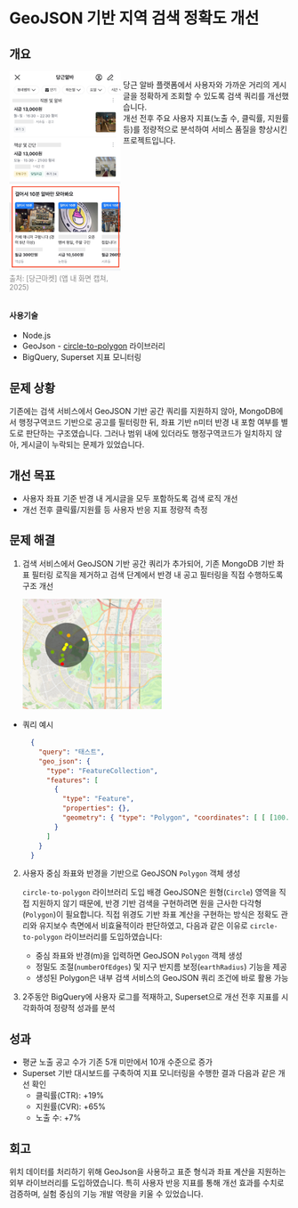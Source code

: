 # GeoJSON 기반 지역 검색 정확도 개선

## 개요

<div style="display: flex; align-items: flex-start; gap: 5px;">
  <div style="flex: 2;">
    <img src="image/geo-search-accuracy/walking-10minutes.jpeg" alt="테스트 데이터" width="250" >
    <p style="font-size: 0.9em; color: #888; margin-top: 0;"> 출처: [당근마켓] (앱 내 화면 캡쳐, 2025)</p>
  </div>
  <div style="flex: 3;">
    <p style="text-align: left;">
      당근 알바 플랫폼에서 사용자와 가까운 거리의 게시글을 정확하게 조회할 수 있도록 검색 쿼리를 개선했습니다.<br>
      개선 전후 주요 사용자 지표(노출 수, 클릭률, 지원률 등)를 정량적으로 분석하여 서비스 품질을 향상시킨 프로젝트입니다.
    </p>
  </div>
</div>

#### 사용기술

- Node.js
- GeoJson - [circle-to-polygon](https://www.npmjs.com/package/circle-to-polygon) 라이브러리
- BigQuery, Superset 지표 모니터링

## 문제 상황

기존에는 검색 서비스에서 GeoJSON 기반 공간 쿼리를 지원하지 않아, MongoDB에서 행정구역코드 기반으로 공고를 필터링한 뒤, 좌표 기반 n미터 반경 내 포함 여부를 별도로 판단하는 구조였습니다. 그러나 범위 내에 있더라도 행정구역코드가 일치하지 않아, 게시글이 누락되는 문제가 있었습니다.

## 개선 목표

- 사용자 좌표 기준 반경 내 게시글을 모두 포함하도록 검색 로직 개선
- 개선 전후 클릭률/지원률 등 사용자 반응 지표 정량적 측정

## 문제 해결

1. 검색 서비스에서 GeoJSON 기반 공간 쿼리가 추가되어, 기존 MongoDB 기반 좌표 필터링 로직을 제거하고 검색 단계에서 반경 내 공고 필터링을 직접 수행하도록 구조 개선

    <img src="image/geo-search-accuracy/1748103114939.png" alt="테스트 데이터" width="250" >
- 쿼리 예시
  ```json
    {
      "query": "태스트",
      "geo_json": { 
        "type": "FeatureCollection", 
        "features": [ 
          { 
            "type": "Feature", 
            "properties": {}, 
            "geometry": { "type": "Polygon", "coordinates": [ [ [100.0, 0.0], [101.0, 0.0], [101.0, 1.0], [100.0, 1.0], [100.0, 0.0] ] ] } 
          } 
        ] 
      }
    }
  ```

2. 사용자 중심 좌표와 반경을 기반으로 GeoJSON `Polygon` 객체 생성

   `circle-to-polygon` 라이브러리 도입 배경
   GeoJSON은 원형(`Circle`) 영역을 직접 지원하지 않기 때문에, 반경 기반 검색을 구현하려면 원을 근사한 다각형(`Polygon`)이 필요합니다. 직접 위경도 기반 좌표 계산을 구현하는 방식은 정확도 관리와 유지보수 측면에서 비효율적이라 판단하였고, 다음과 같은 이유로 `circle-to-polygon` 라이브러리를 도입하였습니다:

   - 중심 좌표와 반경(m)을 입력하면 GeoJSON `Polygon` 객체 생성
   - 정밀도 조절(`numberOfEdges`) 및 지구 반지름 보정(`earthRadius`) 기능을 제공
   - 생성된 Polygon은 내부 검색 서비스의 GeoJSON 쿼리 조건에 바로 활용 가능
3. 2주동안 BigQuery에 사용자 로그를 적재하고, Superset으로 개선 전후 지표를 시각화하여 정량적 성과를 분석

## 성과

- 평균 노출 공고 수가 기존 5개 미만에서 10개 수준으로 증가
- Superset 기반 대시보드를 구축하여 지표 모니터링을 수행한 결과 다음과 같은 개선 확인
  - 클릭률(CTR): +19%
  - 지원률(CVR): +65%
  - 노출 수: +7%

## 회고

위치 데이터를 처리하기 위해 GeoJson을 사용하고 표준 형식과 좌표 계산을 지원하는 외부 라이브러리를 도입하였습니다. 특히 사용자 반응 지표를 통해 개선 효과를 수치로 검증하며, 실험 중심의 기능 개발 역량을 키울 수 있었습니다.
